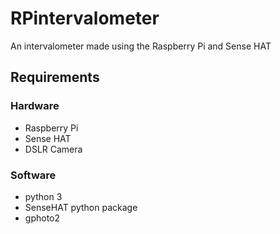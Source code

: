 # RPintervalometer

An intervalometer made using the Raspberry Pi and Sense HAT

## Requirements
### Hardware
* Raspberry Pi
* Sense HAT
* DSLR Camera
### Software
* python 3
* SenseHAT python package
* gphoto2
